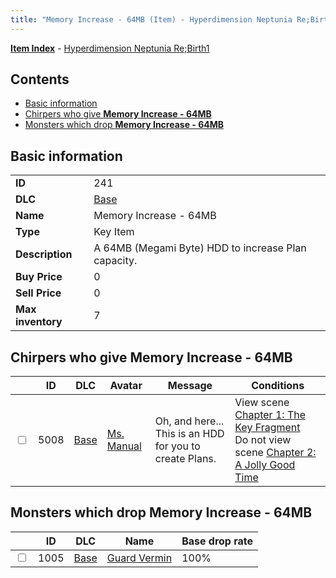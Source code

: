 ```yaml
---
title: "Memory Increase - 64MB (Item) - Hyperdimension Neptunia Re;Birth1"
---
```


[**Item Index**](/neptunia/rb1/item/index.html) - [Hyperdimension Neptunia Re;Birth1](/neptunia/rb1)

## Contents

- [Basic information](#basic-information)
- [Chirpers who give **Memory Increase - 64MB**](#chirpers-who-give-memory-increase-64mb)
- [Monsters which drop **Memory Increase - 64MB**](#monsters-which-drop-memory-increase-64mb)

## Basic information

|   |   |
| -- | -- |
| **ID** | 241 |
| **DLC** | [Base](/neptunia/rb1/dlc/1-base.html) |
| **Name** | Memory Increase - 64MB |
| **Type** | Key Item |
| **Description** | A 64MB (Megami Byte) HDD to increase Plan capacity. |
| **Buy Price** | 0 |
| **Sell Price** | 0 |
| **Max inventory** | 7 |

## Chirpers who give **Memory Increase - 64MB**

|    | ID | DLC | Avatar | Message | Conditions |
| -- | -- | --- | ------ | ------- | ---------- |
| <input type="checkbox" id="rb1-chirper-event-1-5008" class="trackbox" /> | 5008 | [Base](/neptunia/rb1/dlc/1-base.html) | [Ms. Manual](/neptunia/rb1/avatar/1-217-ms-manual.html) | Oh, and here...<br />This is an HDD for you to create Plans. | View scene [Chapter 1: The Key Fragment](/neptunia/rb1/scene/1-117-chapter-1-the-key-fragment.html)<br />Do not view scene [Chapter 2: A Jolly Good Time](/neptunia/rb1/scene/1-204-chapter-2-a-jolly-good-time.html) |

## Monsters which drop **Memory Increase - 64MB**

|    | ID | DLC | Name | Base drop rate |
| -- | -- | --- | ---- | -------------- |
| <input type="checkbox" id="rb1-monster-1-1005" class="trackbox" /> | 1005 | [Base](/neptunia/rb1/dlc/1-base.html) | [Guard Vermin](/neptunia/rb1/monster/1-1005-guard-vermin.html) | 100% |